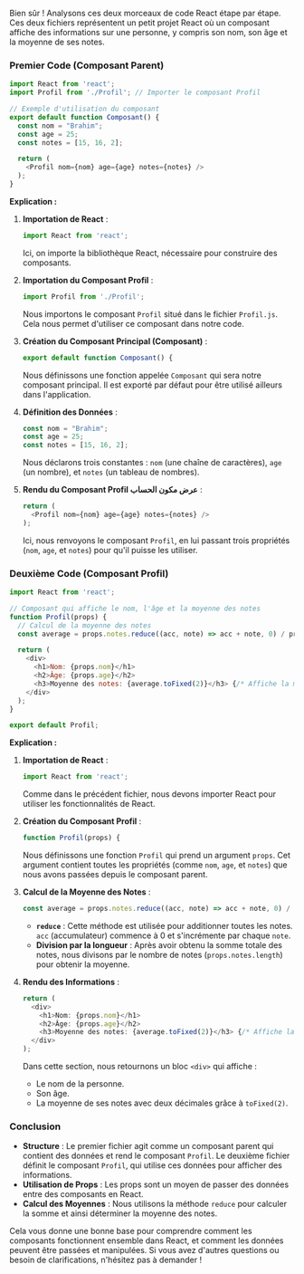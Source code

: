 Bien sûr ! Analysons ces deux morceaux de code React étape par étape. Ces deux fichiers représentent un petit projet React où un composant affiche des informations sur une personne, y compris son nom, son âge et la moyenne de ses notes.

### Premier Code (Composant Parent)

```javascript
import React from 'react';
import Profil from './Profil'; // Importer le composant Profil

// Exemple d'utilisation du composant
export default function Composant() {
  const nom = "Brahim";
  const age = 25;
  const notes = [15, 16, 2];

  return (
    <Profil nom={nom} age={age} notes={notes} /> 
  );
}
```

**Explication :**

1. **Importation de React** : 
   ```javascript
   import React from 'react';
   ```
   Ici, on importe la bibliothèque React, nécessaire pour construire des composants.

2. **Importation du Composant Profil** : 
   ```javascript
   import Profil from './Profil';
   ```
   Nous importons le composant `Profil` situé dans le fichier `Profil.js`. Cela nous permet d'utiliser ce composant dans notre code.

3. **Création du Composant Principal (Composant)** : 
   ```javascript
   export default function Composant() {
   ```
   Nous définissons une fonction appelée `Composant` qui sera notre composant principal. Il est exporté par défaut pour être utilisé ailleurs dans l'application.

4. **Définition des Données** : 
   ```javascript
   const nom = "Brahim";
   const age = 25;
   const notes = [15, 16, 2];
   ```
   Nous déclarons trois constantes : `nom` (une chaîne de caractères), `age` (un nombre), et `notes` (un tableau de nombres).

5. **Rendu du Composant Profil عرض مكون الحساب** :
   ```javascript
   return (
     <Profil nom={nom} age={age} notes={notes} /> 
   );
   ```
   Ici, nous renvoyons le composant `Profil`, en lui passant trois propriétés (`nom`, `age`, et `notes`) pour qu'il puisse les utiliser.

### Deuxième Code (Composant Profil)

```javascript
import React from 'react';

// Composant qui affiche le nom, l'âge et la moyenne des notes
function Profil(props) {
  // Calcul de la moyenne des notes
  const average = props.notes.reduce((acc, note) => acc + note, 0) / props.notes.length;

  return (
    <div>
      <h1>Nom: {props.nom}</h1>
      <h2>Âge: {props.age}</h2>
      <h3>Moyenne des notes: {average.toFixed(2)}</h3> {/* Affiche la moyenne avec 2 décimales */}
    </div>
  );
}

export default Profil;
```

**Explication :**

1. **Importation de React** : 
   ```javascript
   import React from 'react';
   ```
   Comme dans le précédent fichier, nous devons importer React pour utiliser les fonctionnalités de React.

2. **Création du Composant Profil** : 
   ```javascript
   function Profil(props) {
   ```
   Nous définissons une fonction `Profil` qui prend un argument `props`. Cet argument contient toutes les propriétés (comme `nom`, `age`, et `notes`) que nous avons passées depuis le composant parent.

3. **Calcul de la Moyenne des Notes** : 
   ```javascript
   const average = props.notes.reduce((acc, note) => acc + note, 0) / props.notes.length;
   ```
   - **`reduce`** : Cette méthode est utilisée pour additionner toutes les notes. `acc` (accumulateur) commence à 0 et s'incrémente par chaque `note`.
   - **Division par la longueur** : Après avoir obtenu la somme totale des notes, nous divisons par le nombre de notes (`props.notes.length`) pour obtenir la moyenne.

4. **Rendu des Informations** : 
   ```javascript
   return (
     <div>
       <h1>Nom: {props.nom}</h1>
       <h2>Âge: {props.age}</h2>
       <h3>Moyenne des notes: {average.toFixed(2)}</h3> {/* Affiche la moyenne avec 2 décimales */}
     </div>
   );
   ```
   Dans cette section, nous retournons un bloc `<div>` qui affiche :
   - Le nom de la personne.
   - Son âge.
   - La moyenne de ses notes avec deux décimales grâce à `toFixed(2)`.

### Conclusion

- **Structure** : Le premier fichier agit comme un composant parent qui contient des données et rend le composant `Profil`. Le deuxième fichier définit le composant `Profil`, qui utilise ces données pour afficher des informations.
- **Utilisation de Props** : Les props sont un moyen de passer des données entre des composants en React.
- **Calcul des Moyennes** : Nous utilisons la méthode `reduce` pour calculer la somme et ainsi déterminer la moyenne des notes. 

Cela vous donne une bonne base pour comprendre comment les composants fonctionnent ensemble dans React, et comment les données peuvent être passées et manipulées. Si vous avez d'autres questions ou besoin de clarifications, n'hésitez pas à demander !